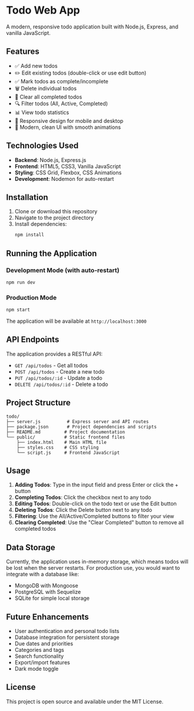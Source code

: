 # Todo Web App

A modern, responsive todo application built with Node.js, Express, and vanilla JavaScript.

## Features

- ✅ Add new todos
- ✏️ Edit existing todos (double-click or use edit button)
- ✅ Mark todos as complete/incomplete
- 🗑️ Delete individual todos
- 🧹 Clear all completed todos
- 🔍 Filter todos (All, Active, Completed)
- 📊 View todo statistics
- 📱 Responsive design for mobile and desktop
- 🎨 Modern, clean UI with smooth animations

## Technologies Used

- **Backend**: Node.js, Express.js
- **Frontend**: HTML5, CSS3, Vanilla JavaScript
- **Styling**: CSS Grid, Flexbox, CSS Animations
- **Development**: Nodemon for auto-restart

## Installation

1. Clone or download this repository
2. Navigate to the project directory
3. Install dependencies:
   ```bash
   npm install
   ```

## Running the Application

### Development Mode (with auto-restart)
```bash
npm run dev
```

### Production Mode
```bash
npm start
```

The application will be available at `http://localhost:3000`

## API Endpoints

The application provides a RESTful API:

- `GET /api/todos` - Get all todos
- `POST /api/todos` - Create a new todo
- `PUT /api/todos/:id` - Update a todo
- `DELETE /api/todos/:id` - Delete a todo

## Project Structure

```
todo/
├── server.js          # Express server and API routes
├── package.json       # Project dependencies and scripts
├── README.md         # Project documentation
└── public/           # Static frontend files
    ├── index.html    # Main HTML file
    ├── styles.css    # CSS styling
    └── script.js     # Frontend JavaScript
```

## Usage

1. **Adding Todos**: Type in the input field and press Enter or click the + button
2. **Completing Todos**: Click the checkbox next to any todo
3. **Editing Todos**: Double-click on the todo text or use the Edit button
4. **Deleting Todos**: Click the Delete button next to any todo
5. **Filtering**: Use the All/Active/Completed buttons to filter your view
6. **Clearing Completed**: Use the "Clear Completed" button to remove all completed todos

## Data Storage

Currently, the application uses in-memory storage, which means todos will be lost when the server restarts. For production use, you would want to integrate with a database like:

- MongoDB with Mongoose
- PostgreSQL with Sequelize
- SQLite for simple local storage

## Future Enhancements

- User authentication and personal todo lists
- Database integration for persistent storage
- Due dates and priorities
- Categories and tags
- Search functionality
- Export/import features
- Dark mode toggle

## License

This project is open source and available under the MIT License.
